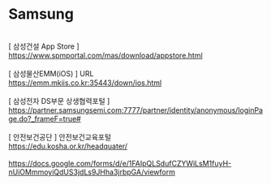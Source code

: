 # Samsung
<br>[ 삼성건설 App Store ]
<br>https://www.spmportal.com/mas/download/appstore.html
<br>
<br>[ 삼성물산EMM(iOS) ] URL
<br>https://emm.mkiis.co.kr:35443/down/ios.html
<br>
<br>[ 삼성전자 DS부문 상생협력포털 ]
<br>https://partner.samsungsemi.com:7777/partner/identity/anonymous/loginPage.do?_frameF=true#
<br>
<br>[ 안전보건공단 ] 안전보건교육포털
<br>https://edu.kosha.or.kr/headquater/
<br>
<br>https://docs.google.com/forms/d/e/1FAIpQLSdufCZYWiLsM1fuyH-nUiOMmmoyiQdUS3jdLs9JHha3jrbpGA/viewform

